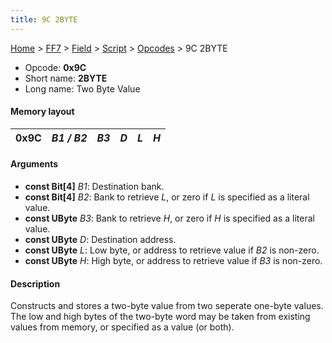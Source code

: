 ```yaml
---
title: 9C 2BYTE
---
```


[Home](Main%20Page.md) > [FF7](FF7.md) > [Field](FF7/Field.md) > [Script](FF7/Field/Script.md) > [Opcodes](FF7/Field/Script/Opcodes.md) > 9C 2BYTE

-   Opcode: **0x9C**
-   Short name: **2BYTE**
-   Long name: Two Byte Value

#### Memory layout

| 0x9C | *B1 / B2* | *B3* | *D* | *L* | *H* |
|------|-----------|------|-----|-----|-----|

#### Arguments

-   **const Bit\[4\]** *B1*: Destination bank.
-   **const Bit\[4\]** *B2*: Bank to retrieve *L*, or zero if *L* is
    specified as a literal value.
-   **const UByte** *B3*: Bank to retrieve *H*, or zero if *H* is
    specified as a literal value.
-   **const UByte** *D*: Destination address.
-   **const UByte** *L*: Low byte, or address to retrieve value if *B2*
    is non-zero.
-   **const UByte** *H*: High byte, or address to retrieve value if *B3*
    is non-zero.

#### Description

Constructs and stores a two-byte value from two seperate one-byte
values. The low and high bytes of the two-byte word may be taken from
existing values from memory, or specified as a value (or both).
